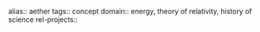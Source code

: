 alias:: aether
tags:: concept
domain:: energy, theory of relativity, history of science
rel-projects::
